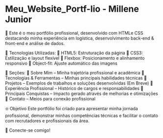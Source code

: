 # Meu_Website_Portf-lio - Millene Junior

🚀 Este é o meu portfólio profissional, desenvolvido com HTMLe CSS destacando minha experiência em logística, desenvolvimento back-end & front-end e análise de dados.

🚀 Tecnologias Utilizadas:
🔹 HTML5: Estruturação da página
🔹 CSS3: Estilização e layout flexível
🔹 Flexbox: Posicionamento e alinhamento responsivo
🔹 Object-fit: Ajuste automático das imagens

📌 Seções:
🔹 Sobre Mim – Minha trajetória profissional e acadêmica
🔹 Tecnologias & Ferramentas – Minhas principais habilidades técnicas
🔹 Projetos – Exemplos de trabalhos e soluções desenvolvidas (Em Breve)
🔹 Experiência Profissional – Histórico de cargos e responsabilidades
🔹 Principais Conquistas – Impacto gerado através de melhorias e otimizações
🔹 Contato – Meios para conexão profissional

❇️ Objetivo
Este portfólio foi criado para apresentar minha jornada profissional, demonstrar minhas competências técnicas e facilitar o contato com recrutadores e profissionais da área.

🛜 Conecte-se comigo!

